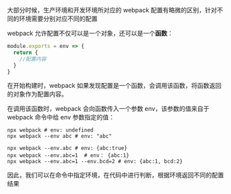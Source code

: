 大部分时候，生产环境和开发环境所对应的 webpack 配置有略微的区别，针对不同的环境需要分别对应不同的配置

webpack 允许配置不仅可以是一个对象，还可以是一个**函数**：

```javascript
module.exports = env => {
  return {
    //配置内容
  }
}
```

在开始构建时，webpack 如果发现配置是一个函数，会调用该函数，将函数返回的对象作为配置内容。

在调用该函数时，webpack 会向函数传入一个参数 env，该参数的值来自于 webpack 命令中给 env 参数指定的值：

```shell
npx webpack	# env: undefined
npx webpack --env abc # env: "abc"

npx webpack --env.abc # env: {abc:true}
npx webpack --env.abc=1  # env： {abc:1}
npx webpack --env.abc=1 --env.bcd=2 # env: {abc:1, bcd:2}
```

因此，我们可以在命令中指定环境，在代码中进行判断，根据环境返回不同的配置结果

